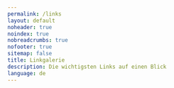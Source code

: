 ```yaml
---
permalink: /links
layout: default
noheader: true
noindex: true
nobreadcrumbs: true
nofooter: true
sitemap: false
title: Linkgalerie
description: Die wichtigsten Links auf einen Blick
language: de
---
```

